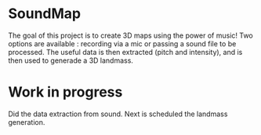# SoundMap
The goal of this project is to create 3D maps using the power of music! Two options are available : recording via a mic or passing a sound file to be processed. The useful data is then extracted (pitch and intensity), and is then used to generade a 3D landmass.

# Work in progress
Did the data extraction from sound. Next is scheduled the landmass generation.